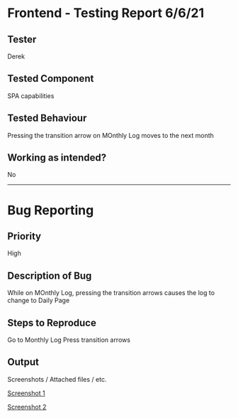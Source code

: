 # Frontend - Testing Report 6/6/21

## Tester
Derek

## Tested Component
SPA capabilities

## Tested Behaviour
Pressing the transition arrow on MOnthly Log moves to the next month

## Working as intended?
No

<hr>

# Bug Reporting

## Priority
High

## Description of Bug
While on MOnthly Log, pressing the transition arrows causes the log to change to Daily Page

## Steps to Reproduce
Go to Monthly Log
Press transition arrows

## Output 
Screenshots / Attached files / etc.

[Screenshot 1](Testing%20Report%20Images/[Bug%20Derek%203]%20-%20Monthly%20to%20Daily_1.png)

[Screenshot 2](Testing%20Report%20Images/[Bug%20Derek%203]%20-%20Monthly%20to%20Daily_2.png)